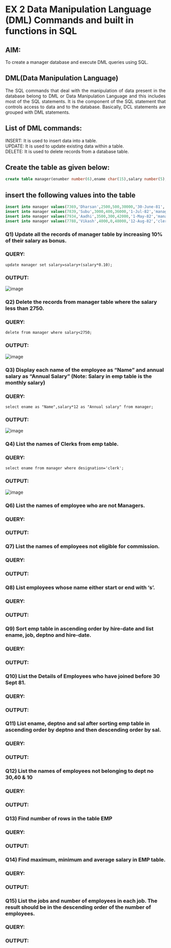 # EX 2 Data Manipulation Language (DML) Commands and built in functions in SQL
## AIM:
To create a manager database and execute DML queries using SQL.


## DML(Data Manipulation Language)
<div align="justify">
The SQL commands that deal with the manipulation of data present in the database belong to DML or Data Manipulation Language and this includes most of the SQL statements. It is the component of the SQL statement that controls access to data and to the database. Basically, DCL statements are grouped with DML statements.
</div>

## List of DML commands: 
<div align="justify">
INSERT: It is used to insert data into a table.<br>
UPDATE: It is used to update existing data within a table.<br>
DELETE: It is used to delete records from a database table.<br>
</div>

## Create the table as given below:
```sql
create table manager(enumber number(6),ename char(15),salary number(5),commission number(4),annualsalary number(7),Hiredate date,designation char(10),deptno number(2),reporting char(10));
```
## insert the following values into the table
```sql
insert into manager values(7369,'Dharsan',2500,500,30000,'30-June-81','clerk',10,'John');
insert into manager values(7839,'Subu',3000,400,36000,'1-Jul-82','manager',null,'James');
insert into manager values(7934,'Aadhi',3500,300,42000,'1-May-82','manager',30,NULL);
insert into manager values(7788,'Vikash',4000,0,48000,'12-Aug-82','clerk',50,'Bond');
```

### Q1) Update all the records of manager table by increasing 10% of their salary as bonus.

### QUERY:
```
update manager set salary=salary+(salary*0.10);
```

### OUTPUT:

![image](https://github.com/kavinesh8476/EX-2-Data-Manipulation-Language-DML-and-Data-Control-Language-DCL-Commands/assets/118466561/d1a31191-8649-400f-951d-9638b9d5ad3a)

### Q2) Delete the records from manager table where the salary less than 2750.


### QUERY:

```
delete from manager where salary<2750;
```

### OUTPUT:

![image](https://github.com/kavinesh8476/EX-2-Data-Manipulation-Language-DML-and-Data-Control-Language-DCL-Commands/assets/118466561/e122d1bc-3d62-4cb4-be3e-aba78cf2ed11)


### Q3) Display each name of the employee as “Name” and annual salary as “Annual Salary” (Note: Salary in emp table is the monthly salary)


### QUERY:

```
select ename as "Name",salary*12 as "Annual salary" from manager;
```

### OUTPUT:


![image](https://github.com/kavinesh8476/EX-2-Data-Manipulation-Language-DML-and-Data-Control-Language-DCL-Commands/assets/118466561/314fcaf7-df56-44bf-a760-ab21983a27a6)

### Q4)	List the names of Clerks from emp table.


### QUERY:

```
select ename from manager where designation='clerk';
```

### OUTPUT:

![image](https://github.com/kavinesh8476/EX-2-Data-Manipulation-Language-DML-and-Data-Control-Language-DCL-Commands/assets/118466561/ca2a1cd2-d7d9-47a2-bda4-4fd7bcb4baab)


### Q6)	List the names of employee who are not Managers.


### QUERY:


### OUTPUT:


### Q7)	List the names of employees not eligible for commission.


### QUERY:


### OUTPUT:


### Q8)	List employees whose name either start or end with ‘s’.


### QUERY:


### OUTPUT:


### Q9) Sort emp table in ascending order by hire-date and list ename, job, deptno and hire-date.


### QUERY:


### OUTPUT:


### Q10) List the Details of Employees who have joined before 30 Sept 81.


### QUERY:


### OUTPUT:


### Q11)	List ename, deptno and sal after sorting emp table in ascending order by deptno and then descending order by sal.


### QUERY:


### OUTPUT:


### Q12) List the names of employees not belonging to dept no 30,40 & 10


### QUERY:


### OUTPUT:

### Q13) Find number of rows in the table EMP

### QUERY:


### OUTPUT:


### Q14) Find maximum, minimum and average salary in EMP table.

### QUERY:


### OUTPUT:


### Q15) List the jobs and number of employees in each job. The result should be in the descending order of the number of employees.

### QUERY:


### OUTPUT:
